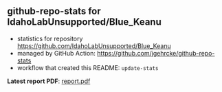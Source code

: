## github-repo-stats for IdahoLabUnsupported/Blue_Keanu

- statistics for repository https://github.com/IdahoLabUnsupported/Blue_Keanu
- managed by GitHub Action: https://github.com/jgehrcke/github-repo-stats
- workflow that created this README: `update-stats`

**Latest report PDF**: [report.pdf](https://github.com/idaholab/repository-statistics/raw/main/IdahoLabUnsupported/Blue_Keanu/latest-report/report.pdf)

